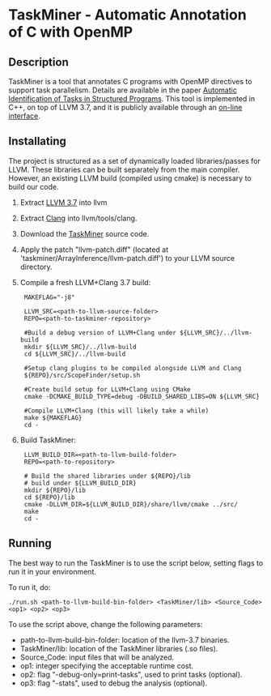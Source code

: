 # TaskMiner - Automatic Annotation of C with OpenMP

## Description

TaskMiner is a tool that annotates C
programs with OpenMP directives to support task parallelism.
Details are available in the paper [Automatic Identification of Tasks in
Structured Programs](http://homepages.dcc.ufmg.br/~fernando/publications/papers/PACT18.pdf). This tool is implemented in C++, on top of LLVM 3.7, and it is
publicly available through an [on-line interface](http://cuda.dcc.ufmg.br/taskminer/).

## Installating

The project is structured as a set of dynamically loaded libraries/passes for
LLVM.
These libraries can be built separately from the main compiler.
However, an existing LLVM build (compiled using cmake) is necessary to build
our code. 

1. Extract [LLVM 3.7](http://llvm.org/releases/3.7.0/llvm-3.7.0.src.tar.xz) into
llvm

2. Extract [Clang](http://llvm.org/releases/3.7.0/cfe-3.7.0.src.tar.xz) into
llvm/tools/clang.

3. Download the [TaskMiner](https://github.com/gleisonsdm/TaskMiner) source code.

4. Apply the patch "llvm-patch.diff" (located at 'taskminer/ArrayInference/llvm-patch.diff') to your LLVM source directory.

5. Compile  a fresh LLVM+Clang 3.7 build:

    	MAKEFLAG="-j8"
      
     	LLVM_SRC=<path-to-llvm-source-folder>
    	REPO=<path-to-taskminer-repository>

    	#Build a debug version of LLVM+Clang under ${LLVM_SRC}/../llvm-build
    	mkdir ${LLVM_SRC}/../llvm-build
    	cd ${LLVM_SRC}/../llvm-build

    	#Setup clang plugins to be compiled alongside LLVM and Clang
    	${REPO}/src/ScopeFinder/setup.sh

    	#Create build setup for LLVM+Clang using CMake
    	cmake -DCMAKE_BUILD_TYPE=debug -DBUILD_SHARED_LIBS=ON ${LLVM_SRC}
    	
    	#Compile LLVM+Clang (this will likely take a while)
    	make ${MAKEFLAG}
    	cd -

6. Build TaskMiner:

    	LLVM_BUILD_DIR=<path-to-llvm-build-folder> 	
    	REPO=<path-to-repository>

     	# Build the shared libraries under ${REPO}/lib
     	# build under ${LLVM_BUILD_DIR}
     	mkdir ${REPO}/lib
     	cd ${REPO}/lib
     	cmake -DLLVM_DIR=${LLVM_BUILD_DIR}/share/llvm/cmake ../src/
     	make
    	cd -


## Running

The best way to run the TaskMiner is to use the script below, setting flags to run it in your
environment.

To run it, do:
    
  	./run.sh <path-to-llvm-build-bin-folder> <TaskMiner/lib> <Source_Code> <op1> <op2> <op3>

To use the script above, change the following parameters:

* path-to-llvm-build-bin-folder: location of the llvm-3.7 binaries. 
* TaskMiner/lib: location of the TaskMiner libraries (.so files). 
* Source_Code: input files that will be analyzed. 
* op1: integer specifying the acceptable runtime cost.
* op2: flag "-debug-only=print-tasks", used to print tasks (optional).
* op3: flag "-stats", used to debug the analysis (optional).
